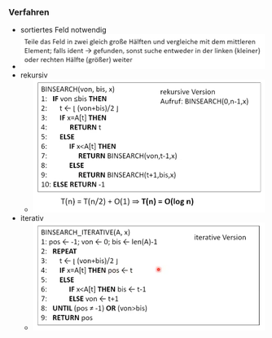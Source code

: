 ### Verfahren
+ sortiertes Feld notwendig
+ ![](../../../../z_images/Pasted%20image%2020221028172716.png)
+ rekursiv
	+ ![](../../../../z_images/Pasted%20image%2020221028172745.png)
+ iterativ
	+ ![](../../../../z_images/Pasted%20image%2020221028172728.png)
